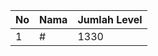 | No | Nama            | Jumlah Level |
|----|-----------------|--------------|
| 1  | #    |    1330        |
